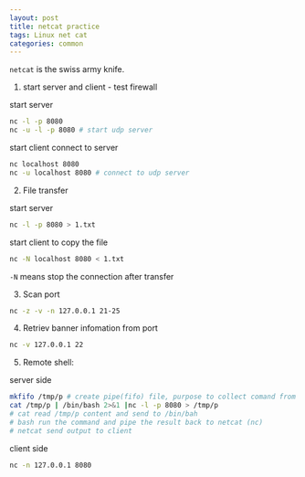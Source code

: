 ```yaml
---
layout: post
title: netcat practice
tags: Linux net cat
categories: common
---
```


`netcat` is the swiss army knife.

1. start server and client - test firewall

  start server

  ~~~bash
  nc -l -p 8080 
  nc -u -l -p 8080 # start udp server
  ~~~

  start client connect to server

  ~~~bash
  nc localhost 8080
  nc -u localhost 8080 # connect to udp server
  ~~~

2. File transfer

 start server

 ~~~bash
 nc -l -p 8080 > 1.txt
 ~~~

 start client to copy the file
 ~~~bash
 nc -N localhost 8080 < 1.txt
 ~~~

 `-N` means stop the connection after transfer

3. Scan port

  ~~~bash
  nc -z -v -n 127.0.0.1 21-25
  ~~~

4. Retriev banner infomation from port

~~~bash
nc -v 127.0.0.1 22
~~~

5. Remote shell:

  server side
  ~~~bash
  mkfifo /tmp/p # create pipe(fifo) file, purpose to collect comand from client side to /tmp/p file
  cat /tmp/p | /bin/bash 2>&1 |nc -l -p 8080 > /tmp/p 
  # cat read /tmp/p content and send to /bin/bah
  # bash run the command and pipe the result back to netcat (nc)
  # netcat send output to client
  ~~~

  client side

  ~~~bash
  nc -n 127.0.0.1 8080
  ~~~



